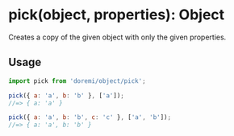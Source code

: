 # pick(object, properties): Object

Creates a copy of the given object with only the given properties.

## Usage

```js
import pick from 'doremi/object/pick';

pick({ a: 'a', b: 'b' }, ['a']);
//=> { a: 'a' }

pick({ a: 'a', b: 'b', c: 'c' }, ['a', 'b']);
//=> { a: 'a', b: 'b' }
```
